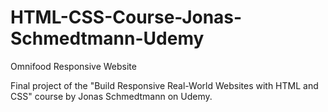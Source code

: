 # HTML-CSS-Course-Jonas-Schmedtmann-Udemy

Omnifood Responsive Website

Final project of the "Build Responsive Real-World Websites with HTML and CSS" course by Jonas Schmedtmann on Udemy. 

